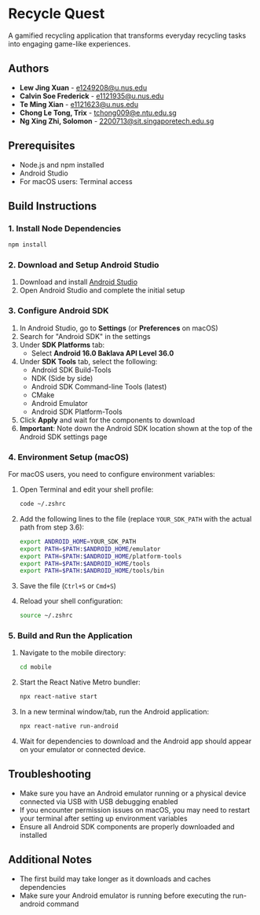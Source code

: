 # Recycle Quest

A gamified recycling application that transforms everyday recycling tasks into engaging game-like experiences.

## Authors

- **Lew Jing Xuan** - e1249208@u.nus.edu
- **Calvin Soe Frederick** - e1121935@u.nus.edu
- **Te Ming Xian** - e1121623@u.nus.edu
- **Chong Le Tong, Trix** - tchong009@e.ntu.edu.sg
- **Ng Xing Zhi, Solomon** - 2200713@sit.singaporetech.edu.sg

## Prerequisites

- Node.js and npm installed
- Android Studio
- For macOS users: Terminal access

## Build Instructions

### 1. Install Node Dependencies

```bash
npm install
```

### 2. Download and Setup Android Studio

1. Download and install [Android Studio](https://developer.android.com/studio)
2. Open Android Studio and complete the initial setup

### 3. Configure Android SDK

1. In Android Studio, go to **Settings** (or **Preferences** on macOS)
2. Search for "Android SDK" in the settings
3. Under **SDK Platforms** tab:
   - Select **Android 16.0 Baklava API Level 36.0**
4. Under **SDK Tools** tab, select the following:
   - Android SDK Build-Tools
   - NDK (Side by side)
   - Android SDK Command-line Tools (latest)
   - CMake
   - Android Emulator
   - Android SDK Platform-Tools
5. Click **Apply** and wait for the components to download
6. **Important**: Note down the Android SDK location shown at the top of the Android SDK settings page

### 4. Environment Setup (macOS)

For macOS users, you need to configure environment variables:

1. Open Terminal and edit your shell profile:

   ```bash
   code ~/.zshrc
   ```

2. Add the following lines to the file (replace `YOUR_SDK_PATH` with the actual path from step 3.6):

   ```bash
   export ANDROID_HOME=YOUR_SDK_PATH
   export PATH=$PATH:$ANDROID_HOME/emulator
   export PATH=$PATH:$ANDROID_HOME/platform-tools
   export PATH=$PATH:$ANDROID_HOME/tools
   export PATH=$PATH:$ANDROID_HOME/tools/bin
   ```

3. Save the file (`Ctrl+S` or `Cmd+S`)

4. Reload your shell configuration:
   ```bash
   source ~/.zshrc
   ```

### 5. Build and Run the Application

1. Navigate to the mobile directory:

   ```bash
   cd mobile
   ```

2. Start the React Native Metro bundler:

   ```bash
   npx react-native start
   ```

3. In a new terminal window/tab, run the Android application:

   ```bash
   npx react-native run-android
   ```

4. Wait for dependencies to download and the Android app should appear on your emulator or connected device.

## Troubleshooting

- Make sure you have an Android emulator running or a physical device connected via USB with USB debugging enabled
- If you encounter permission issues on macOS, you may need to restart your terminal after setting up environment variables
- Ensure all Android SDK components are properly downloaded and installed

## Additional Notes

- The first build may take longer as it downloads and caches dependencies
- Make sure your Android emulator is running before executing the run-android command
